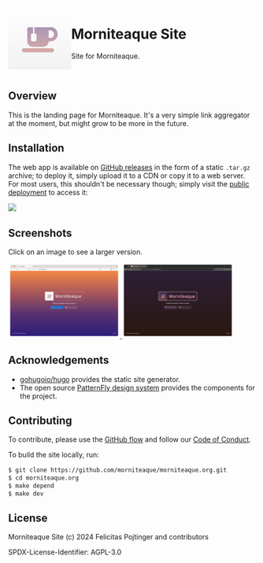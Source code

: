 <img alt="Project icon" style="vertical-align: middle;" src="./docs/icon-light.svg" width="128" height="128" align="left">

# Morniteaque Site

Site for Morniteaque.

<br/>

## Overview

This is the landing page for Morniteaque. It's a very simple link aggregator at the moment, but might grow to be more in the future.

## Installation

The web app is available on [GitHub releases](https://github.com/morniteaque/morniteaque.org/releases) in the form of a static `.tar.gz` archive; to deploy it, simply upload it to a CDN or copy it to a web server. For most users, this shouldn't be necessary though; simply visit the [public deployment](https://morniteaque.org/) to access it:

[<img src="https://github.com/pojntfx/webnetesctl/raw/main/img/launch.png" width="240">](https://www.morniteaque.org/)

## Screenshots

Click on an image to see a larger version.

<a display="inline" href="./docs/screenshot-light.png?raw=true">
<img src="./docs/screenshot-light.png" width="45%" alt="Screenshot of the site in light mode" title="Screenshot of the site in light mode">
</a>

<a display="inline" href="./docs/screenshot-dark.png?raw=true">
<img src="./docs/screenshot-dark.png" width="45%" alt="Screenshot of the site in dark mode" title="Screenshot of the site in dark mode">
</a>

## Acknowledgements

- [gohugoio/hugo](https://github.com/gohugoio/hugo) provides the static site generator.
- The open source [PatternFly design system](https://www.patternfly.org/v4/) provides the components for the project.

## Contributing

To contribute, please use the [GitHub flow](https://guides.github.com/introduction/flow/) and follow our [Code of Conduct](./CODE_OF_CONDUCT.md).

To build the site locally, run:

```shell
$ git clone https://github.com/morniteaque/morniteaque.org.git
$ cd morniteaque.org
$ make depend
$ make dev
```

## License

Morniteaque Site (c) 2024 Felicitas Pojtinger and contributors

SPDX-License-Identifier: AGPL-3.0
